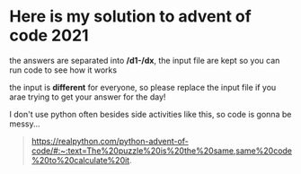 # Here is my solution to advent of code 2021

the answers are separated into **/d1-/dx**, the input file are kept so you can run code to see how it works

the input is **different** for everyone, so please replace the input file if you arae trying to get your answer for the day!

I don't use python often besides side activities like this, so code is gonna be messy...
 
 > https://realpython.com/python-advent-of-code/#:~:text=The%20puzzle%20is%20the%20same,same%20code%20to%20calculate%20it.
